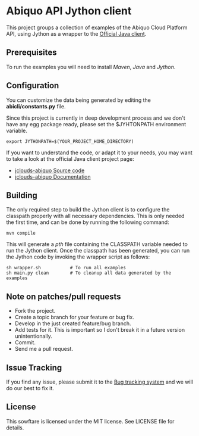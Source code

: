 Abiquo API Jython client
========================

This project groups a collection of examples of the Abiquo Cloud
Platform API, using Jython as a wrapper to the [Official Java client](https://github.com/abiquo/jclouds-abiquo).


Prerequisites
-------------

To run the examples you will need to install *Maven*, *Java* and *Jython*.


Configuration
-------------

You can customize the data being generated by editing the **abicli/constants.py** file.

Since this project is currently in deep development process and we don't have any egg 
package ready, please set the $JYHTONPATH environment variable.

    export JYTHONPATH=$(YOUR_PROJECT_HOME_DIRECTORY)

If you want to understand the code, or adapt it to your needs, you may want to take
a look at the official Java client project page:

 * [jclouds-abiquo Source code](https://github.com/abiquo/jclouds-abiquo)
 * [jclouds-abiquo Documentation](https://github.com/abiquo/jclouds-abiquo/wiki)


Building
---------

The only required step to build the Jython client is to configure the 
classpath properly with all necessary dependencies. This is only needed the
first time, and can be done by running the following command:

    mvn compile

This will generate a *pth* file containing the CLASSPATH variable needed to run the Jython
client. Once the classpath has been generated, you can run the Jython code by invoking
the wrapper script as follows:

    sh wrapper.sh           # To run all examples
    sh main.py clean        # To cleanup all data generated by the examples


Note on patches/pull requests
-----------------------------
 
 * Fork the project.
 * Create a topic branch for your feature or bug fix.
 * Develop in the just created feature/bug branch.
 * Add tests for it. This is important so I don't break it in a future version unintentionally.
 * Commit.
 * Send me a pull request.


Issue Tracking
--------------

If you find any issue, please submit it to the [Bug tracking system](https://github.com/nacx/abijy/issues) and we
will do our best to fix it.

License
-------

This sowftare is licensed under the MIT license. See LICENSE file for details.

